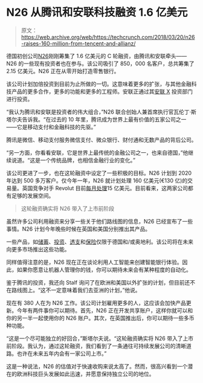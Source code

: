 # N26 从腾讯和安联科技融资 1.6 亿美元

> 原文：<https://web.archive.org/web/https://techcrunch.com/2018/03/20/n26-raises-160-million-from-tencent-and-allianz/>

德国初创公司[N26](https://web.archive.org/web/20230206121217/https://n26.com/)刚刚筹集了 1.6 亿美元的 C 轮融资，由腾讯和安联牵头——N26 的一些现有投资者也在参与。该公司吸引了 850，000 名客户，总共筹集了 2.15 亿美元。N26 正在从零开始打造零售银行。

该公司计划加倍投资到目前为止所做的一切。这意味着更多的扩张，与其他金融科技产品的更多合作，更多的功能和更多的工程师。安联正通过其[安联 X](https://web.archive.org/web/20230206121217/https://www.allianzx.com/) 投资部门进行投资。

“我认为腾讯和安联是投资者的伟大组合，”N26 联合创始人兼首席执行官瓦伦丁·斯塔尔夫告诉我。“在过去的 10 年里，腾讯成为世界上最有价值的五家公司之一——它是移动支付和金融科技的先驱。”

腾讯是微信、移动支付服务微信支付、微众银行、财付通和无数产品的背后公司。

“另一方面，你看看安联，它是世界上最传统的金融公司之一，也来自德国，”他继续说道。“这是一个传统品牌，也相信金融行业的变化。”

该公司更进了一步，也在这轮融资中设定了一些积极的目标。N26 计划到 2020 年达到 500 多万客户。仅今年一年，N26 就计划处理 160 亿美元(€130 亿)的交易量。英国竞争对手 Revolut 目前[每月处理](https://web.archive.org/web/20230206121217/https://techcrunch.com/2018/02/25/revolut-broke-even-in-december-now-has-1-5-million-customers/)15 亿美元。目前看来，这两家公司都有足够的发展空间。

> 这轮融资确实将 N26 带入了上市前阶段

虽然许多公司利用融资来分享一些关于他们路线图的信息，N26 已经宣布了一些事情。N26 计划今年晚些时候在英国和美国分别推出其产品。

一些产品，如[储蓄](https://web.archive.org/web/20230206121217/https://techcrunch.com/2017/05/10/n26-launches-saving-accounts-with-raisin/)、[投资](https://web.archive.org/web/20230206121217/https://techcrunch.com/2016/07/25/n26-launches-its-investment-product-in-germany/)、[透支](https://web.archive.org/web/20230206121217/https://techcrunch.com/2015/11/18/number26-adds-overdraft-feature-to-its-modern-banking-experience/)和[保险](https://web.archive.org/web/20230206121217/https://next.n26.com/en-de/insurance)仅限于德国和/或奥地利。该公司将在未来向更多市场推出这些功能。

同样值得注意的是，N26 现在正在谈论利用人工智能来创建智能银行体验。因此，如果你愿意让机器人管理你的钱，你可以期待未来会有某种程度的自动化。

鉴于腾讯的投资，我还向 Stalf 询问了在欧洲和美国以外扩张的计划，但目前还不在路线图上。“这不一定意味着我们去亚洲的计划，”他说。

现在有 380 人在为 N26 工作。该公司计划雇用更多的人，这应该会加快产品更新。今年有两件事你可以期待。首先，N26 正在开发共享账户，这样你就可以和你的另一半一起使用你的 N26 账户。其次，在英国推出后，你可以期待一些多币种功能。

“这是一个尽可能独立的好回合，”斯塔尔夫说。“这轮融资确实将 N26 带入了上市前阶段。我认为，通过这轮融资，我们看到了一条通往可持续发展公司的清晰道路。也许在未来五年内会有一家公司上市。”

这是一种说法，N26 的估值对于快速收购来说太高了。然而，很高兴看到一个潜在的欧洲科技巨头发展如此迅速，并愿意保持独立公司的地位。